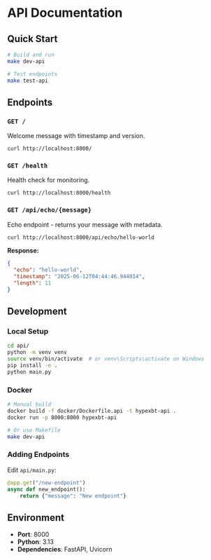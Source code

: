# API Documentation

## Quick Start

```bash
# Build and run
make dev-api

# Test endpoints
make test-api
```

## Endpoints

### `GET /`

Welcome message with timestamp and version.

```bash
curl http://localhost:8000/
```

### `GET /health`

Health check for monitoring.

```bash
curl http://localhost:8000/health
```

### `GET /api/echo/{message}`

Echo endpoint - returns your message with metadata.

```bash
curl http://localhost:8000/api/echo/hello-world
```

**Response:**

```json
{
  "echo": "hello-world",
  "timestamp": "2025-06-12T04:44:46.944014",
  "length": 11
}
```

## Development

### Local Setup

```bash
cd api/
python -m venv venv
source venv/bin/activate  # or venv\Scripts\activate on Windows
pip install -e .
python main.py
```

### Docker

```bash
# Manual build
docker build -f docker/Dockerfile.api -t hypexbt-api .
docker run -p 8000:8000 hypexbt-api

# Or use Makefile
make dev-api
```

### Adding Endpoints

Edit `api/main.py`:

```python
@app.get("/new-endpoint")
async def new_endpoint():
    return {"message": "New endpoint"}
```

## Environment

- **Port**: 8000
- **Python**: 3.13
- **Dependencies**: FastAPI, Uvicorn
